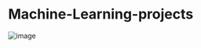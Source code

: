 # Machine-Learning-projects

![image](https://github.com/user-attachments/assets/a9fa17d8-734b-4410-a5c0-4e72466ccd42)
